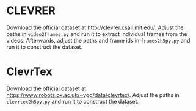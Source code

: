 # CLEVRER

Download the official dataset at http://clevrer.csail.mit.edu/. Adjust the paths in ``video2frames.py`` and run it to extract individual frames from the videos. Afterwards, adjust the paths and frame ids in ``frames2h5py.py`` and run it to construct the dataset.

# ClevrTex

Download the official dataset at https://www.robots.ox.ac.uk/~vgg/data/clevrtex/. Adjust the paths in ``clevrtex2h5py.py`` and run it to construct the dataset.
